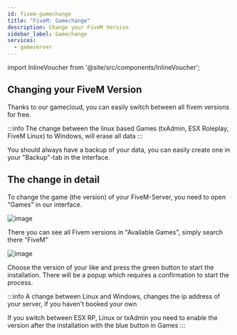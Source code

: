 ```yaml
---
id: fivem-gamechange
title: "FiveM: Gamechange"
description: Change your FiveM Version
sidebar_label: Gamechange
services:
  - gameserver
---
```


import InlineVoucher from '@site/src/components/InlineVoucher';

<InlineVoucher />

## Changing your FiveM Version
Thanks to our gamecloud, you can easily switch between all fivem versions for free.

:::info
The change between the linux based Games (txAdmin, ESX Roleplay, FiveM Linux) to Windows, will erase all data
:::

You should always have a backup of your data, you can easily create one in your "Backup"-tab in the interface.

## The change in detail
To change the game (the version) of your FiveM-Server, you need to open "Games" in our interface.

![image](https://user-images.githubusercontent.com/13604413/159138107-da3e5822-307c-41d1-ab79-fd68c2963f53.png)

There you can see all Fivem versions in "Available Games", simply search there "FiveM"

![image](https://user-images.githubusercontent.com/13604413/159138109-12d76fc3-9309-48d8-8808-bf3395034f81.png)

Choose the version of your like and press the green button to start the installation. There will be a popup which requires a confirmation to start the process.

:::info
A change between Linux and Windows, changes the ip address of your server, if you haven't booked your own


If you switch between ESX RP, Linux or txAdmin you need to enable the version after the installation with the blue button in Games
:::
